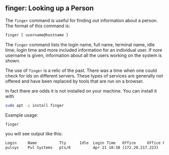 ## finger: Looking up a Person

The `finger` command is useful for finding out information about a person. The format of this command is:

```bash
finger [ username@hostname ]
```
The `finger` command lists the login name, full name, terminal name, idle time, login time and more included information for an individual user. If nore username is given, information about all the users working on the system is shown. 

The use of `finger` is a relic of the past. There was a time when one could check for ids on different servers. These types of services are generally not offered and have been replaced by tools that are run on a browser.

In fact there are odds it is not installed on your machine. You can install it with 

```bash
sudo apt -y install finger
```

Example usage:

```bash
finger
```
you will see output like this:

```bash
Login     Name          Tty      Idle  Login Time   Office     Office Phone
pulsys    Pul Systems   pts/0          Apr 21 18:38 (172.20.217.223)
```
